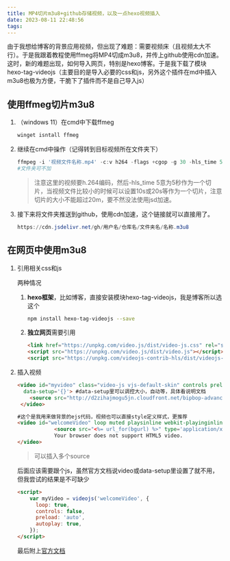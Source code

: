 ```yaml
---
title: MP4切片m3u8+github存储视频，以及一点hexo视频插入
date: 2023-08-11 22:48:56
tags:
---
```

由于我想给博客的背景应用视频，但出现了难题：需要视频床（且视频太大不行）。于是我跟着教程使用ffmeg将MP4切成m3u8，并传上github使用cdn加速。这时，新的难题出现，如何导入网页，特别是hexo博客。于是我下载了模块hexo-tag-videojs（主要目的是导入必要的css和js，另外这个插件在md中插入m3u8也极为方便，干脆下了插件而不是自己导入js）

## 使用ffmeg切片m3u8

1. （windows 11）在cmd中下载ffmeg

    ```powershell
    winget isntall ffmeg
    ```

2. 继续在cmd中操作（记得转到目标视频所在文件夹下）

   ```powershell
   ffmpeg -i '视频文件名称.mp4' -c:v h264 -flags +cgop -g 30 -hls_time 5 -hls_list_size 0 -hls_segment_filename 文件夹/名称%3d.ts '文件夹/名称.m3u8' 
   #文件夹可不加
   ```

   > 注意这里的视频要h.264编码，然后-hls_time 5意为5秒作为一个切片，当视频文件比较小的时候可以设置10s或20s等作为一个切片，注意切片的大小不能超过20m，要不然没法使用jsd加速。

3. 接下来将文件夹推送到github，使用cdn加速，这个链接就可以直接用了。

   ```powershell
   https://cdn.jsdelivr.net/gh/用户名/仓库名/文件夹名/名称.m3u8
   ```

## 在网页中使用m3u8

1. 引用相关css和js

   两种情况

   1. **hexo框架**，比如博客，直接安装模块hexo-tag-videojs，我是博客所以选这个

      ```bash
      npm install hexo-tag-videojs --save
      ```

   2. **独立网页**需要引用

      ```html
      <link href="https://unpkg.com/video.js/dist/video-js.css" rel="stylesheet">
      <script src="https://unpkg.com/video.js/dist/video.js"></script>
      <script src="https://unpkg.com/videojs-contrib-hls/dist/videojs-contrib-hls.js"></script>
      ```

2. 插入视频

   ```html
   <video id="myvideo" class="video-js vjs-default-skin" controls preload="auto" width="640" height="268" 
     data-setup='{}'> #data-setup里可以调控大小，自动等，具体看说明文档
       <source src="http://d2zihajmogu5jn.cloudfront.net/bipbop-advanced/bipbop_16x9_variant.m3u8" type="application/x-mpegURL">
    </video>
   
   #这个是我用来做背景的ejs代码，视频也可以直接style定义样式，更推荐
   <video id="welcomeVideo" loop muted playsinline webkit-playinginline data-scroll data-scroll-direction="vertical" data-setup='{}' preload="true" style='width: 100%;height: auto' >
               <source src="<%= url_for(bgurl) %>" type='application/x-mpegURL'>
               Your browser does not support HTML5 video.
   </video>
   ```

   > 可以插入多个source

   后面应该需要跟个js，虽然官方文档说video或data-setup里设置了就不用，但我尝试的结果是不可缺少

   ```html
   <script>
       var myVideo = videojs('welcomeVideo', {
         loop: true,
         controls: false,
         preload: 'auto',
         autoplay: true,
       });
   </script>
   ```

   最后附上[官方文档](https://gitcode.gitcode.host/docs-cn/video.js-docs-cn/docs/guides/setup.html)

